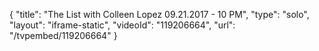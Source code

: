 {
    "title": "The List with Colleen Lopez 09.21.2017 - 10 PM",
    "type": "solo",
    "layout": "iframe-static",
    "videoId": "119206664",
    "url": "\/tvpembed\/119206664"
}